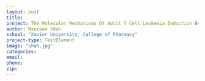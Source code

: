 ```yaml
---
layout: post
title:
project: The Molecular Mechanisms Of Adult T Cell Leukemia Induction By HTLV-I Tax
author: Maureen Shuh
school: "Xavier University, College of Pharmacy"
project-type: TestElement
image: "shuh.jpg"
categories:
email:
phone:
zip:
---
```

